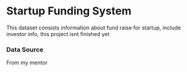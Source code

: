 # Startup Funding System

This dataset consists information about fund raise for startup, include investor info, this project isnt finished yet

### Data Source

From my mentor
